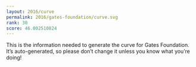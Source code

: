 ```yaml
---
layout: 2016/curve
permalink: 2016/gates-foundation/curve.svg
rank: 30
score: 46.002510824
---
```


This is the information needed to generate the curve for Gates Foundation. It’s
auto-generated, so please don’t change it unless you know what you’re
doing!
